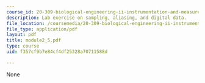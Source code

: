 ```yaml
---
course_id: 20-309-biological-engineering-ii-instrumentation-and-measurement-fall-2006
description: Lab exercise on sampling, aliasing, and digital data.
file_location: /coursemedia/20-309-biological-engineering-ii-instrumentation-and-measurement-fall-2006/f357cf9b7e84cf4df25328a70711588d_module2_5.pdf
file_type: application/pdf
layout: pdf
title: module2_5.pdf
type: course
uid: f357cf9b7e84cf4df25328a70711588d

---
```

None